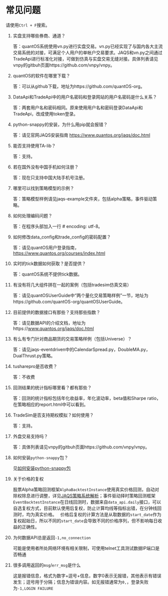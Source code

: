 # 常见问题

请使用`Ctrl + F`搜索。


1. 实盘支持哪些券商、通道？

	答：quantOS系统使用vn.py进行实盘交易。vn.py已经实现了与国内各大主流交易系统的对接，可满足个人用户的单帐户交易要求。JAQS和vn.py之间通过TradeApi进行标准化对接，可做到仿真与实盘交易无缝对接。具体列表请见vnpy的gitbuh页面https://github.com/vnpy/vnpy。

2. quantOS的软件在哪里下载？

	答：可以从github下载，地址为https://github.com/quantOS-org。

3. DataApi和TradeApi中的用户名密码和登录网站的用户名密码是什么关系？

	答：两套用户名和密码相同。原来使用用户名和密码登录DataApi和TradeApi，改成使用token登录。

4. python-snappy的安装，为什么用pip就会报错？

	答：请见官网JAQS安装指南 https://www.quantos.org/jaqs/doc.html

5. 能否支持使用TA-lib？

	答：支持。

6. 若在国外没有中国手机如何注册？

	答：现在只支持中国大陆手机号注册。

7. 哪里可以找到策略模型的示例？

	答：策略模型样例请见jaqs-example文件夹，包括alpha策略，事件驱动策略。

8. 如何处理编码问题？

	答：在程序头部加入一行 # encoding: utf-8。

9. 如何修改data_config和trade_config的密码配置？

	答：请见quantOS用户登录指南，https://www.quantos.org/courses/index.html

10. 实时的tick数据如何获取？是否提供？

	答：quantOS系统不提供tick数据。

11. 有没有将几大组件拼在一起的案例（包括tradesim仿真交易）

	答：请见quantOSUserGuide中“两个量化交易策略样例”一节，地址为https://github.com/quantOS-org/quantOSUserGuide。

12. 目前提供的数据接口有那些？支持那些指数？

	答：请见数据API的介绍文档，地址为https://www.quantos.org/jaqs/doc.html

13. 有么有专门针对商品期货的交易策略样例（包括Universe）？

	答：请见jaqs-eventdriven中的CalendarSpread.py，DoubleMA.py，DualThrust.py策略。

14. tusharepro是否收费？

	答：不收费

15. 回测结果的统计指标哪里看？都有那些？

	答：回测的统计指标包括年化收益率，年化波动率，beta值和Sharpe ratio，在策略相应的report.html中可以看到。

16. TradeSim是否支持期权模拟？如何使用？

	答：支持。

17. 外盘交易支持吗？

	答：具体列表请见vnpy的gitbuh页面https://github.com/vnpy/vnpy。
18. 如何安装`python-snappy`包？

	 见[如何安装python-snappy包](https://github.com/quantOS-org/JAQS/blob/master/doc/install.md#如何安装python-snappy包)

19. 关于价格的复权
	
	股票Alpha策略回测框架`AlphaBacktestInstance`使用真实价格回测，自动对除权除息进行调整，详见[JAQS策略系统解析](https://github.com/quantOS-org/quantOSUserGuide/blob/master/jaqs.md)；事件驱动择时策略回测框架`EventBacktestInstance`在日线回测时，数据来自`data_api.daily`接口，可以自选复权方式，目前默认使用后复权，防止计算均线等指标出错，在分钟线回测时，均为真实价格。  
	价格后复权的计算方法是从取数据的`start_date`作为复权起始日，所以不同的`start_date`会导致不同的价格序列，但不影响每日收益的正确性。

20. 为何数据API总是返回`-1,no_connection`
	
	可能是使用者所处网络环境有相关限制，可使用telnet工具测试数据IP端口是否畅通

21. 很多调用返回的`msg`/`err_msg`是什么

	这是报错信息，格式为数字+逗号+信息，数字0表示无报错，其他表示有错误发生；逗号用于分隔；信息为错误内容。如无报错通常为`0,`，登录失败为`-1,LOGIN FAILURE`

